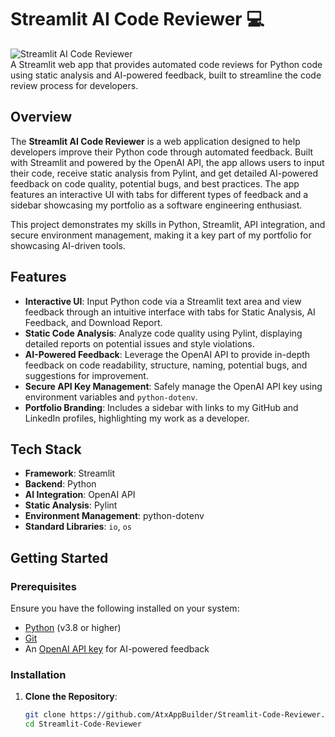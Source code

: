 # Streamlit AI Code Reviewer 💻

![Streamlit AI Code Reviewer](https://img.shields.io/badge/Status-Active-brightgreen)  
A Streamlit web app that provides automated code reviews for Python code using static analysis and AI-powered feedback, built to streamline the code review process for developers.

## Overview

The **Streamlit AI Code Reviewer** is a web application designed to help developers improve their Python code through automated feedback. Built with Streamlit and powered by the OpenAI API, the app allows users to input their code, receive static analysis from Pylint, and get detailed AI-powered feedback on code quality, potential bugs, and best practices. The app features an interactive UI with tabs for different types of feedback and a sidebar showcasing my portfolio as a software engineering enthusiast.

This project demonstrates my skills in Python, Streamlit, API integration, and secure environment management, making it a key part of my portfolio for showcasing AI-driven tools.

## Features

- **Interactive UI**: Input Python code via a Streamlit text area and view feedback through an intuitive interface with tabs for Static Analysis, AI Feedback, and Download Report.
- **Static Code Analysis**: Analyze code quality using Pylint, displaying detailed reports on potential issues and style violations.
- **AI-Powered Feedback**: Leverage the OpenAI API to provide in-depth feedback on code readability, structure, naming, potential bugs, and suggestions for improvement.
- **Secure API Key Management**: Safely manage the OpenAI API key using environment variables and `python-dotenv`.
- **Portfolio Branding**: Includes a sidebar with links to my GitHub and LinkedIn profiles, highlighting my work as a developer.

## Tech Stack

- **Framework**: Streamlit
- **Backend**: Python
- **AI Integration**: OpenAI API
- **Static Analysis**: Pylint
- **Environment Management**: python-dotenv
- **Standard Libraries**: `io`, `os`

## Getting Started

### Prerequisites

Ensure you have the following installed on your system:
- [Python](https://www.python.org/) (v3.8 or higher)
- [Git](https://git-scm.com/)
- An [OpenAI API key](https://platform.openai.com/api-keys) for AI-powered feedback

### Installation

1. **Clone the Repository**:
   ```bash
   git clone https://github.com/AtxAppBuilder/Streamlit-Code-Reviewer.git
   cd Streamlit-Code-Reviewer
